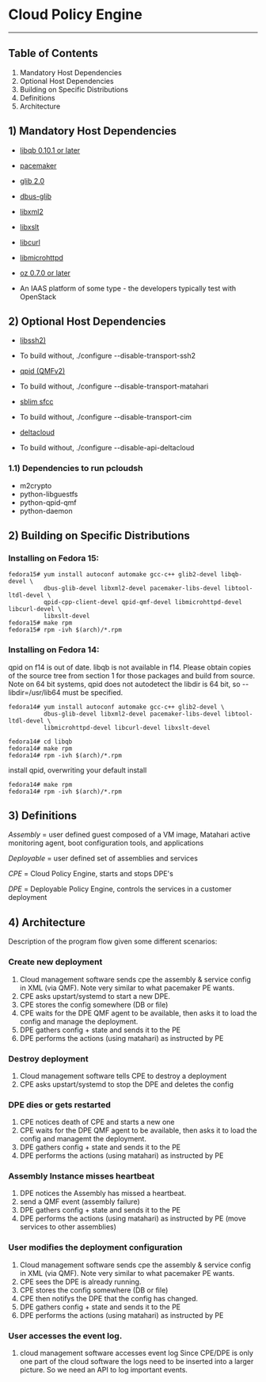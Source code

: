 # Cloud Policy Engine

-------------------------------------------------------------------------------

## Table of Contents

1. Mandatory Host Dependencies
2. Optional Host Dependencies
3. Building on Specific Distributions
4. Definitions
5. Architecture


## 1) Mandatory Host Dependencies

* [libqb 0.10.1 or later](https://github.com/asalkeld/libqb)

* [pacemaker](http://www.clusterlabs.org/)

* [glib 2.0](http://www.gtk.org/)

* [dbus-glib](http://www.freedesktop.org/wiki/Software/dbus)

* [libxml2](http://xmlsoft.org/)

* [libxslt](http://xmlsoft.org/XSLT/)

* [libcurl](http://curl.haxx.se/)

* [libmicrohttpd](http://www.gnu.org/software/libmicrohttpd/)

* [oz 0.7.0 or later](http://www.aeolusproject.org/oz.html)

* An IAAS platform of some type - the developers typically test with OpenStack

## 2) Optional Host Dependencies

* [libssh2)](http://www.libssh2.org/)

 - To build without, ./configure --disable-transport-ssh2

* [qpid (QMFv2)](http://qpid.apache.org/)

 - To build without, ./configure --disable-transport-matahari

* [sblim sfcc](http://sblim.sourceforge.net/)

 - To build without, ./configure --disable-transport-cim

* [deltacloud](http://deltalcloud.apache.org/)

 - To build without, ./configure --disable-api-deltacloud

### 1.1) Dependencies to run pcloudsh

* m2crypto
* python-libguestfs
* python-qpid-qmf
* python-daemon

## 2) Building on Specific Distributions

### Installing on Fedora 15:

    fedora15# yum install autoconf automake gcc-c++ glib2-devel libqb-devel \
              dbus-glib-devel libxml2-devel pacemaker-libs-devel libtool-ltdl-devel \
              qpid-cpp-client-devel qpid-qmf-devel libmicrohttpd-devel libcurl-devel \
              libxslt-devel
    fedora15# make rpm
    fedora15# rpm -ivh $(arch)/*.rpm

### Installing on Fedora 14:

qpid on f14 is out of date.  libqb is not available in f14.  Please obtain
copies of the source tree from section 1 for those packages and build from
source.  Note on 64 bit systems, qpid does not autodetect the libdir is
64 bit, so --libdir=/usr/lib64 must be specified.

    fedora14# yum install autoconf automake gcc-c++ glib2-devel \
              dbus-glib-devel libxml2-devel pacemaker-libs-devel libtool-ltdl-devel \
              libmicrohttpd-devel libcurl-devel libxslt-devel

    fedora14# cd libqb
    fedora14# make rpm
    fedora14# rpm -ivh $(arch)/*.rpm

install qpid, overwriting your default install

    fedora14# make rpm
    fedora14# rpm -ivh $(arch)/*.rpm

## 3) Definitions

_Assembly_ = user defined guest composed of a VM image, Matahari active
             monitoring agent, boot configuration tools, and applications

_Deployable_ = user defined set of assemblies and services

_CPE_ = Cloud Policy Engine, starts and stops DPE's

_DPE_ = Deployable Policy Engine, controls the services in a customer deployment

## 4) Architecture

Description of the program flow given some different scenarios:

### Create new deployment

1. Cloud management software sends cpe the assembly & service config
   in XML (via QMF). Note very similar to what pacemaker PE wants.
2. CPE asks upstart/systemd to start a new DPE.
3. CPE stores the config somewhere (DB or file)
4. CPE waits for the DPE QMF agent to be available, then asks it to
   load the config and manage the deployment.
5. DPE gathers config + state and sends it to the PE
6. DPE performs the actions (using matahari) as instructed by PE


### Destroy deployment

1. Cloud management software tells CPE to destroy a deployment
2. CPE asks upstart/systemd to stop the DPE and deletes the config


### DPE dies or gets restarted

1. CPE notices death of CPE and starts a new one
2. CPE waits for the DPE QMF agent to be available, then asks it to
   load the config and managemt the deployment.
3. DPE gathers config + state and sends it to the PE
4. DPE performs the actions (using matahari) as instructed by PE


### Assembly Instance misses heartbeat

1. DPE notices the Assembly has missed a heartbeat.
2. send a QMF event (assembly failure)
3. DPE gathers config + state and sends it to the PE
4. DPE performs the actions (using matahari) as instructed by PE
   (move services to other assemblies)


### User modifies the deployment configuration

1. Cloud management software sends cpe the assembly & service config
   in XML (via QMF). Note very similar to what pacemaker PE wants.
2. CPE sees the DPE is already running.
3. CPE stores the config somewhere (DB or file)
4. CPE then notifys the DPE that the config has changed.
5. DPE gathers config + state and sends it to the PE
6. DPE performs the actions (using matahari) as instructed by PE


### User accesses the event log.

1. cloud management software accesses event log
   Since CPE/DPE is only one part of the cloud software the logs
   need to be inserted into a larger picture.
   So we need an API to log important events.


